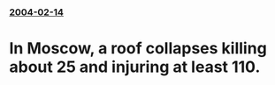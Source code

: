 ### [2004-02-14](/news/2004/02/14/index.md)

#  In Moscow, a roof collapses killing about 25 and injuring at least 110.



